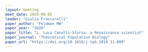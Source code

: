 ```yaml
---
layout: meeting
meet_date: 2020-06-05
leader: "Giulia Frascarelli"
paper_author: "Feldman MW"
paper_year: "2020"
paper_title: "L. Luca Cavalli-Sforza: a Renaissance scientist"
paper_journal: "Theoretical Population Biology"
paper_url: "https://doi.org/10.1016/j.tpb.2019.11.009"
---
```

